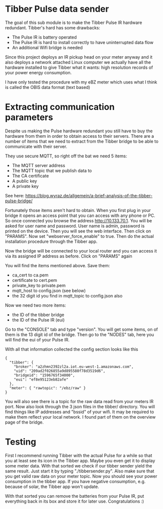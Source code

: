 # Tibber Pulse data sender
The goal of this sub module is to make the Tibber Pulse IR hardware redundant. Tibber's hard has some drawbacks:

- The Pulse IR is battery operated
- The Pulse IR is hard to install correctly to have uninterrupted data flow
- An additional Wifi bridge is needed

Since this project deploys an IR pickup head on your meter anyway and it also deploys a network attached Linux computer we actually have all the hardware installed to give Tibber what it wants: high resolution records of your power energy consumption.

I have only tested the procedure with my eBZ meter which uses what I think is called the OBIS data format (text based)

# Extracting communication parameters
Despite us making the Pulse hardware redundant you still have to buy the hardware from them in order to obtain access to their servers.
There are a number of items that we need to extract from the Tibber bridge to be able to communicate with their server.

They use secure MQTT, so right off the bat we need 5 items:

- The MQTT server address
- The MQTT topic that we publish data to
- The CA certificate
- A public key
- A private key

See here: https://blog.wyraz.de/allgemein/a-brief-analysis-of-the-tibber-pulse-bridge/

Fortunately those items aren't hard to obtain. When you first plug in your bridge it opens an access point that you can access with any phone or PC. So once connected you browse the address http://10.133.70.1. You will be asked for user name and password. User name is admin, password is printed on the device. Then you will see the web interface. Then click on "PARAMS".
Now set "webserver_force_enable" to true. Then do the actual installation procedure through the Tibber app.

Now the bridge will be connected to your local router and you can access it via its assigned IP address as before. Click on "PARAMS" again

You will find the items mentioned above. Save them:

- ca_cert to ca.pem
- certificate to cert.pem
- private_key to private.pem
- mqtt_host to config.json (see below)
- the 32 digit id you find in mqtt_topic to config.json also

Now we need two more items:

- the ID of the tibber bridge
- the ID of the Pulse IR (eui)

Go to the "CONSOLE" tab and type "version". You will get some items, on of them is the 13 digit id of the bridge. Then go to the "NODES" tab, here you will find the eui of your Pulse IR.

With all that information collected the config section looks like this

```
{
  "tibber": {
    "broker": "a2zhmn2392zl2a.iot.eu-west-1.amazonaws.com",
    "uid": "209ad2f026855a9d895580f78d3519d6",
    "bridgeid": "1596765f34000",
    "eui": "ef8e95123eb82afe"
  },
  "meter": { "rawtopic": "/ebz/raw" }
}
```

You will also see there is a topic for the raw data read from your meters IR port.
Now also look through the 3 json files in the tibber/ directory. You will find things like IP addresses and "bssid" of your wifi. It may be required to make them reflect your local network. I found part of them on the overview page of the bridge.

# Testing
First I recommend running Tibber with the actual Pulse for a while so that you at least see its icon in the Tibber app. Maybe you even get it to display some meter data. With that sorted we check if our tibber sender yield the same result. Just start it by typing "./tibbersender.py". Also make sure that you get valid raw data on your meter topic.
Now you should see your power consumption in the tibber app. If you have negative consumption, e.g. because of solar, the Tibber app won't update.

With that sorted you can remove the batteries from your Pulse IR, put everything back in its box and store it for later use. Congratulations :)
